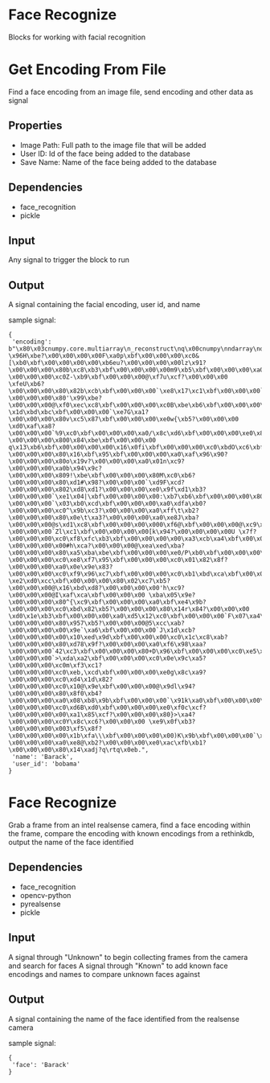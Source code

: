 # Face Recognize

Blocks for working with facial recognition

Get Encoding From File
========
Find a face encoding from an image file, send encoding and other data as signal

Properties
--------------
- Image Path: Full path to the image file that will be added
- User ID: Id of the face being added to the database
- Save Name: Name of the face being added to the database

Dependencies
----------------
- face_recognition
- pickle

Input
-------
Any signal to trigger the block to run

Output
-------
A signal containing the facial encoding, user id, and name

sample signal: 

```
{
 'encoding': b"\x80\x03cnumpy.core.multiarray\n_reconstruct\nq\x00cnumpy\nndarray\nq\x01K\x00\x85q\x02C\x01bq\x03\x87q\x04Rq\x05(K\x01K\x80\x85q\x06cnumpy\ndtype\nq\x07X\x02\x00\x00\x00f8q\x08K\x00K\x01\x87q\tRq\n(K\x03X\x01\x00\x00\x00<q\x0bNNNJ\xff\xff\xff\xffJ\xff\xff\xff\xffK\x00tq\x0cb\x89B\x00\x04\x00\x00\x00\x00\x00\xc0\xd6\xd5\xb8\xbf\x00\x00\x00 \x96H\xbe?\x00\x00\x00\x00F\xa0p\xbf\x00\x00\x00\xc0&[\xb0\xbf\x00\x00\x00\x00\xb6eu?\x00\x00\x00\x00lz\x91?\x00\x00\x00\x80b\xc8\xb3\xbf\x00\x00\x00\x00m9\xb5\xbf\x00\x00\x00\xa0\x88\xf9\xc7?\x00\x00\x00\xc0Z-\xb9\xbf\x00\x00\x00@\xf7u\xcf?\x00\x00\x00 \xfeU\xb6?\x00\x00\x00\x80\x82b\xcb\xbf\x00\x00\x00`\xe8\x17\xc1\xbf\x00\x00\x00`CY\xa7?\x00\x00\x00\x80'\x99\xbe?\x00\x00\x00@\xf0\xec\xc8\xbf\x00\x00\x00\xc0B\xbe\xb6\xbf\x00\x00\x00\x80\xf3\xf7\xbd\xbf\x00\x00\x00 \x1d\xbd\xbc\xbf\x00\x00\x00`\xe7G\xa1?\x00\x00\x00\x80v\xc5\x87\xbf\x00\x00\x00\xe0w{\xb5?\x00\x00\x00 \xd0\xaf\xa8?\x00\x00\x00`%9\xc0\xbf\x00\x00\x00\xa0/\x8c\xd6\xbf\x00\x00\x00\xe0\x83\x99\xaa\xbf\x00\x00\x00@I\x13\xc7\xbf\x00\x00\x00\x00\xe0\x150?\x00\x00\x00\x800\x84\xbe\xbf\x00\x00\x00 q\x13\xb6\xbf\x00\x00\x00\x00\x16\x0fi\xbf\x00\x00\x00\xc0\xbdO\xc6\xbf\x00\x00\x00\x00Q\x01\xbc\xbf\x00\x00\x00\x80\x8f\xee\x9d?\x00\x00\x00\x80\x16\xbf\x95\xbf\x00\x00\x00\xa0\xaf\x96\x90?\x00\x00\x00\x80o\x19v?\x00\x00\x00\xa0\x01n\xc9?\x00\x00\x00\xa0b\x94\x9c?\x00\x00\x00\x809!\xbe\xbf\x00\x00\x00\x80M\xc0\xb6?\x00\x00\x00\x80\xd1#\x98?\x00\x00\x00`\xd9F\xcd?\x00\x00\x00\x802\xd8\xd1?\x00\x00\x00\xe0\x9f\xd1\xb3?\x00\x00\x00`\xe1\x04|\xbf\x00\x00\x00\x00:\xb7\xb6\xbf\x00\x00\x00\x80\r\x99\xbc?\x00\x00\x00`\x03\xb0\xcd\xbf\x00\x00\x00\xa0\xdfa\xb0?\x00\x00\x00\xc0^\x9b\xc3?\x00\x00\x00\xa0\xff\t\xb2?\x00\x00\x00\x80\x0e\t\xa3?\x00\x00\x00\xa0\xe8J\xba?\x00\x00\x00@s\xd1\xc8\xbf\x00\x00\x00\x000\xf6@\xbf\x00\x00\x00@\xc9\xe3\xb8?\x00\x00\x00`Zl\xc1\xbf\x00\x00\x00\x00[k\x94?\x00\x00\x00\x00U \x7f?\x00\x00\x00\xc0\xf8\xfc\xb3\xbf\x00\x00\x00\x00\xa3\xcb\xa4\xbf\x00\x00\x00@d\xff\xa2?\x00\x00\x00\x00#h\xca?\x00\x00\x00@\xea\xed\xba?\x00\x00\x00\x80\xa5\xba\xbe\xbf\x00\x00\x00\xe0/P\xb0\xbf\x00\x00\x00\x80tY\xc1?\x00\x00\x00\xc0\xe8\xf7\x95\xbf\x00\x00\x00\xc0\x01\x82\x8f?\x00\x00\x00\xa0\x0e\x9e\x83?\x00\x00\x00\xc0\xf9\x96\xc7\xbf\x00\x00\x00\xc0\xb1\xbd\xca\xbf\x00\x00\x00 \xe2\xd0\xcc\xbf\x00\x00\x00\x80\x02\xc7\xb5?\x00\x00\x00@\x16\xbd\xd8?\x00\x00\x00\x00'h\xc9?\x00\x00\x00@I\xaf\xca\xbf\x00\x00\x00 \xba\x05\x9e?\x00\x00\x00\x80^{\xc9\xbf\x00\x00\x00\xa0\xbf\xe4\x9b?\x00\x00\x00\xc0\xbd\x82\xb5?\x00\x00\x00\x80\x14r\x84?\x00\x00\x00 \xd0\x1e\xb3\xbf\x00\x00\x00\xa0\xd5\x12\xc0\xbf\x00\x00\x00`F\x07\xa4\xbf\x00\x00\x00\x80\x93*\xad?\x00\x00\x00\x80\x957\xb5?\x00\x00\x00@5\xcc\xab?\x00\x00\x00\x00\x9e`\xa6\xbf\x00\x00\x00`J\x1d\xcb?\x00\x00\x00\x00\x10\xed\x9d\xbf\x00\x00\x00\xc0\x1c\xc8\xab?\x00\x00\x00\x80\xd78\x9f?\x00\x00\x00\xa0\xf6\x98\xaa?\x00\x00\x00`42\xc3\xbf\x00\x00\x00\x80+D\x96\xbf\x00\x00\x00\xc0\xe5\xc1\xc6\xbf\x00\x00\x00\x80\xf1\xc6\xb1\xbf\x00\x00\x00\x80\xd4\x06\x86?\x00\x00\x00`>\xda\xa2\xbf\x00\x00\x00\xc0\x0e\x9c\xa5?\x00\x00\x00\xc0m\xf3\xc1?\x00\x00\x00\xc0\xeb,\xcd\xbf\x00\x00\x00\xe0g\x8c\xa9?\x00\x00\x00\xc0\xd4\x1d\x82?\x00\x00\x00\xc0\x10@\x9e\xbf\x00\x00\x00@\x9dl\x94?\x00\x00\x00\x80\x8f0\xb4?\x00\x00\x00\xa0\x08\xb8\x9b\xbf\x00\x00\x00`\x91k\xa0\xbf\x00\x00\x00\x00+:\xad?\x00\x00\x00\xc0\xd6B\xd0\xbf\x00\x00\x00\xe0\xf0c\xcf?\x00\x00\x00\x00\xa1\x85\xcf?\x00\x00\x00\x80}>\xa4?\x00\x00\x00\xc0Y\x8c\xc6?\x00\x00\x00 \xe9\x0f\xb3?\x00\x00\x00\x003\xf5\x8f?\x00\x00\x00\x00\x1b\xfa\\\xbf\x00\x00\x00\x00)K\x9b\xbf\x00\x00\x00`\xbf\x1a\xc7\xbf\x00\x00\x00\xe0\xfaf\xaa\xbf\x00\x00\x00\x80V\xd2\xa9?\x00\x00\x00\xa0\xe8@\xb2?\x00\x00\x00\xe0\xac\xfb\xb1?\x00\x00\x00\x80\x14\xadj?q\rtq\x0eb.", 
 'name': 'Barack', 
 'user_id': 'bobama'
}
```


Face Recognize
========
Grab a frame from an intel realsense camera, find a face encoding within the frame, compare the encoding with known encodings from a rethinkdb, output the name of the face identified

Dependencies
----------------
- face_recognition
- opencv-python
- pyrealsense
- pickle

Input
-------
A signal through "Unknown" to begin collecting frames from the camera and search for faces
A signal through "Known" to add known face encodings and names to compare unknown faces against

Output
-------
A signal containing the name of the face identified from the realsense camera

sample signal: 

```
{
 'face': 'Barack'
}
```
